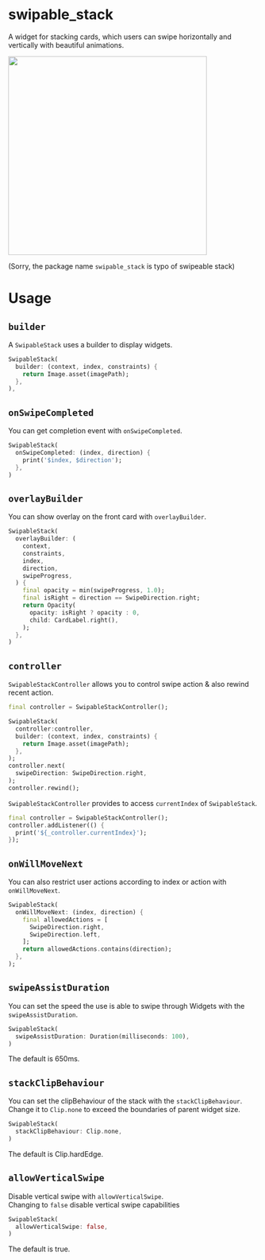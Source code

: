 # swipable_stack
A widget for stacking cards, which users can swipe horizontally and vertically with beautiful animations.

<img src='https://user-images.githubusercontent.com/19836917/109180799-9adbda80-77ce-11eb-88e0-dbd8ad50df7d.gif' width=400px>
 
(Sorry, the package name `swipable_stack` is typo of swipeable stack)
 
# Usage
## `builder`
A `SwipableStack` uses a builder to display widgets.
```dart
SwipableStack(
  builder: (context, index, constraints) {
    return Image.asset(imagePath);
  },
),
```
## `onSwipeCompleted`
You can get completion event with `onSwipeCompleted`.
```dart
SwipableStack(
  onSwipeCompleted: (index, direction) {
    print('$index, $direction');
  },
)
```

## `overlayBuilder`
You can show overlay on the front card with `overlayBuilder`.
```dart
SwipableStack(
  overlayBuilder: (
    context,
    constraints,
    index,
    direction,
    swipeProgress,
  ) {
    final opacity = min(swipeProgress, 1.0);
    final isRight = direction == SwipeDirection.right;
    return Opacity(
      opacity: isRight ? opacity : 0,
      child: CardLabel.right(),
    );
  },
)
```

## `controller`
`SwipableStackController` allows you to control swipe action & also rewind recent action.
 
```dart
final controller = SwipableStackController();

SwipableStack(
  controller:controller,
  builder: (context, index, constraints) {
    return Image.asset(imagePath);
  },
);
controller.next(
  swipeDirection: SwipeDirection.right,
);
controller.rewind();
```

`SwipableStackController` provides to access `currentIndex` of `SwipableStack`.
```dart
final controller = SwipableStackController();
controller.addListener(() {
  print('${_controller.currentIndex}');
});
```

## `onWillMoveNext`
You can also restrict user actions according to index or action with `onWillMoveNext`.
```dart
SwipableStack(
  onWillMoveNext: (index, direction) {
    final allowedActions = [
      SwipeDirection.right,
      SwipeDirection.left,
    ];
    return allowedActions.contains(direction);
  },
);
```

## `swipeAssistDuration`

You can set the speed the use is able to swipe through Widgets with the `swipeAssistDuration`.

```dart
SwipableStack(
  swipeAssistDuration: Duration(milliseconds: 100),
)
```

The default is 650ms.

## `stackClipBehaviour`

You can set the clipBehaviour of the stack with the `stackClipBehaviour`.  
Change it to `Clip.none` to exceed the boundaries of parent widget size.

```dart
SwipableStack(
  stackClipBehaviour: Clip.none,
)
```

The default is Clip.hardEdge.


## `allowVerticalSwipe`

Disable vertical swipe with `allowVerticalSwipe`.  
Changing to `false` disable vertical swipe capabilities

```dart
SwipableStack(
  allowVerticalSwipe: false,
)
```

The default is true.


